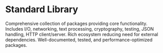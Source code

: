 # Standard Library

Comprehensive collection of packages providing core functionality. Includes I/O, networking, text processing, cryptography, testing, JSON handling, HTTP client/server. Rich ecosystem reducing need for external dependencies. Well-documented, tested, and performance-optimized packages.